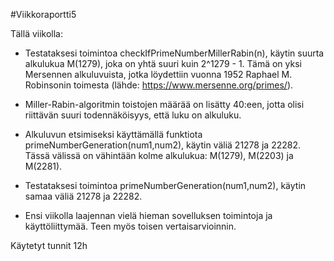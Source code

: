 #Viikkoraportti5

Tällä viikolla: 

- Testataksesi toimintoa checkIfPrimeNumberMillerRabin(n), käytin suurta alkulukua M(1279), joka on yhtä suuri kuin 2^1279 - 1. Tämä on yksi Mersennen alkuluvuista, jotka löydettiin vuonna 1952 Raphael M. Robinsonin toimesta (lähde: https://www.mersenne.org/primes/).

- Miller-Rabin-algoritmin toistojen määrää on lisätty 40:een, jotta olisi riittävän suuri todennäköisyys, että luku on alkuluku.

- Alkuluvun etsimiseksi käyttämällä funktiota primeNumberGeneration(num1,num2), käytin väliä 21278 ja 22282. Tässä välissä on vähintään kolme alkulukua: M(1279), M(2203) ja M(2281).

- Testataksesi toimintoa primeNumberGeneration(num1,num2), käytin samaa väliä 21278 ja 22282.

- Ensi viikolla laajennan vielä hieman sovelluksen toimintoja ja käyttöliittymää. Teen myös toisen vertaisarvioinnin.

Käytetyt tunnit 12h
